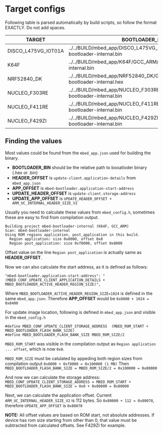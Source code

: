 # Target configs

Following table is parsed automatically by build scripts, so follow the format EXACTLY. Do not add spaces.

|TARGET|BOOTLOADER_BIN|HEADER_OFFSET|APP_OFFSET|UPDATE_HEADER_OFFSET|UPDATE_APP_OFFSET|
|------|--------------|-------------|---------|--------------------|------------------|
|DISCO_L475VG_IOT01A|../../BUILD/mbed_app/DISCO_L475VG_IOT01A/GCC_ARM/mbed-bootloader-internal.bin|0x8000|0x8400|0x80000|0x80070|
|K64F|../../BUILD/mbed_app/K64F/GCC_ARM/mbed-bootloader-internal.bin|0x8000|0x8400|0x80000|0x80070|
|NRF52840_DK|../../BUILD/mbed_app/NRF52840_DK/GCC_ARM/mbed-bootloader-internal.hex|0x8000|0x8400|0x80000|0x80070|
|NUCLEO_F303RE|../../BUILD/mbed_app/NUCLEO_F303RE/GCC_ARM/mbed-bootloader-internal.bin|0x8000|0x8400|0x40000|0x40070|
|NUCLEO_F411RE|../../BUILD/mbed_app/NUCLEO_F411RE/GCC_ARM/mbed-bootloader-internal.bin|0x8000|0x8400|0x40000|0x40070|
|NUCLEO_F429ZI|../../BUILD/mbed_app/NUCLEO_F429ZI/GCC_ARM/mbed-bootloader-internal.bin|0x8000|0x8400|0x100000|0x100070|


## Finding the values

Most values could be found from the `mbed_app.json` used for building the binary.

* **BOOTLOADER_BIN** should be the relative path to booatloder binary (.hex or .bin)
* **HEADER_OFFSET**  is `update-client.application-details` from `mbed_app.json`
* **APP_OFFSET**     is `mbed-bootloader.application-start-address`
* **UPDATE_HEADER_OFFSET** is `update-client.storage-address`
* **UPDATE_APP_OFFSET**    is `UPDATE_HEADER_OFFSET + ARM_UC_INTERNAL_HEADER_SIZE_V2`

Usually you need to calculate these values from `mbed_config.h`, sometimes these are easy to find from compilation output.

```
Building project mbed-bootloader-internal (K64F, GCC_ARM)
Scan: mbed-bootloader-internal
Using ROM regions application, post_application in this build.
  Region application: size 0x8000, offset 0x0
  Region post_application: size 0xf8000, offset 0x8000
```

Offset value on the line `Region post_application` is actually same as **HEADER_OFFSET**.

Now we can also calculate the start address, as it is defined as follows:

```
"mbed-bootloader.application-start-address": "(MBED_CONF_UPDATE_CLIENT_APPLICATION_DETAILS + MBED_BOOTLOADER_ACTIVE_HEADER_REGION_SIZE)",
```

Where `MBED_BOOTLOADER_ACTIVE_HEADER_REGION_SIZE=1024` is defined in the same `mbed_app.json`.
Therefore **APP_OFFSET** would be `0x8000 + 1024 = 0x8400`

For update image location, following is defined in `mbed_app.json` and visible in the `mbed_config.h`

```
#define MBED_CONF_UPDATE_CLIENT_STORAGE_ADDRESS  (MBED_ROM_START + MBED_BOOTLOADER_FLASH_BANK_SIZE)
#define MBED_BOOTLOADER_FLASH_BANK_SIZE MBED_ROM_SIZE/2
```

`MBED_ROM_START` was visible in the compilation output as `Region application ... offset`, which is now `0x0`.

`MBED_ROM_SIZE` must be calulated by appeding both region sizes from compilation output `0x8000 + 0xf8000 = 0x100000 (1 MB)`
Then `MBED_BOOTLOADER_FLASH_BANK_SIZE = MBED_ROM_SIZE/2 = 0x100000 = 0x80000`

And now we can calculate the storage address:
`MBED_CONF_UPDATE_CLIENT_STORAGE_ADDRESS = MBED_ROM_START + MBED_BOOTLOADER_FLASH_BANK_SIZE = 0x0 + 0x80000 = 0x80000`

Next, we can calculate the application offset. Current `ARM_UC_INTERNAL_HEADER_SIZE_V2` is 112 bytes.
So `0x80000 + 112 = 0x80070`, therefore `UPDATE_APP_OFFSET` is `0x80070`

**NOTE:** All offset values are based on ROM start, not absolute addresses. If device has rom size starting from other than 0, that value must be subtracted from calculated offsets. See F429ZI for example.
